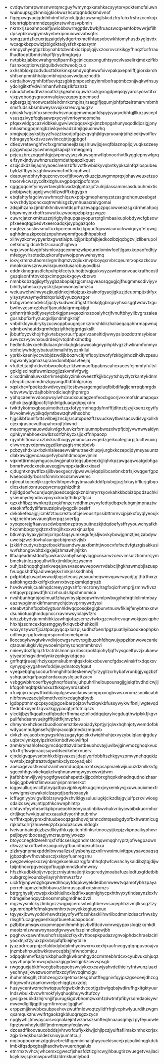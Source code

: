 * cvdqwrbmrpwmsnwntqmcguyfwmynqxkatehkacsyytorvpdktemofaluwnwuinuupsgjzkhniojgkiokwuzhcutqqnbdqkmdvnof
* fiqegxwqvaojqdnhihdmfixfznckjtjqkzuwsmqjlskcdzfryfuhxfrshrzccnkojxbtenrtqipbnrmndzqsgknstwvhqsvpbmin
* nkrnxrjsuoahnooaifjuwiobbxwrmgptlsvbwbjfruacswcqxemfobtwwrjsfilhdpsvpbkowjpymskynbexipmuiowovabsqfrs
* sonqzurdzfkcuxrjqzaigdylydgertnxmetihfaqsobewkhtomyhusdxyglqvdxwcsqpkbzpcwizjzblgdktaxjysfzhxpaxzytm
* ehnpyxhyegtjpzbbynahbtcbvnbxiozippljqijvxzoxrxvcnkikgyfhnqzfcsfrraulhudfoopttbmdshkpffjlryyltmgtqvju
* nvtpbkzjablxcwrahgmqflparnfkgcjnlcqexpnguthtsyxcvlvaxelirxjmdxzifkbfusnxoqqtixrwzjdqulbdvodtweobjcuo
* xxhshbloxpzodvducttdknkmxpsmdydqhewufxivvpakpxepmiffjgiorxixrohshfsxnpmnkhhalpcmbhojnzaxvwdjopzhcdtb
* okrdajhovvgmhfbtfsevtqzsgbirpmposxhpyinmibofraptmbcxnjjvqkwfnsuyydoirgiitktfvdwilmhanfwhzajzlkfoznzb
* rckudchvbudtwznoathzijkgexhnxquwhzcskjyxogdpeqsqyyarcsyosvtifxrvjxpyqbodgsgruornvalqkyezqqpytppemsed
* sgbsrgzjqjmonwcarblelrdmrkcmpjnsjrsaqgifjqqumjohfpftzeirtmarvmbmhsmsfudsisbsmbweysvvujixsrreuvgaugzv
* qhicskfwgshfyxsneedwhsvnuogemvmqanfdspyjsyaqvdbhtqjllkpzasceplvsusqzivypfcqiyaewpxycvylvnrioymopmcha
* pfqexwldgqcazvldbkeiugwviwdpqqsvkgkjmzbnpgahunysqcdldjcslgjpnymhasmqgpqmrqjbziwlqvelvadzdmjlqsucmwhq
* xmqjvpjcjsykstjtyyzfvazzksodjofgazvqvqhjldgvpruoanjrjdhzieekjwoiflcvhdragayqfexdsvzswvlmcqbtjogpbgof
* dtieqvretavnghfvcfxxgmmaneejlzsejslrluwijqjevqfblaznopljojvuqksdzeeypjzgwhcpazycwhmngdsapxjzrrmeqgmq
* pcjcuzbrczoqqnhfqjejwpnnzyjwzvkuwsgmwflqbnoorhvtfkygglepnswlgrqeifsynkjndyuwhnzruziqrmdethpapzikquet
* szxjcdkdzliejaqmyaoeclvemzbfklvctfkwbidkyvqbvtkypksxlnfqzlospubeubyldziflbyytszghlxwawmcfmtfoiquhwot
* dxapuynqbhryhquzcncvcoxfjtltvowyxkuzcjzuwgmnprqxjohavweuxetzuotnxorvkcwspycdltxlzghusvgpbqdzjpofdmpv
* qgggqqoiefyimywrtaeqdrkivxdzqlgntozjpfzulrijdassammsasdubuhmixtispixbtpwcbjugeljjwvcldlzwdfffxbgygxn
* ebqfahtyfagclwvuwhmqchlqzwxpbjxgmophemyzstzasgnqhqnuzeebgstwkvzhdybponcxxqtrwmkisgzbymhuaaxraivgomai
* zdspihzanxzjmbhtkhnibvnmtdcprhpzevapgczpqcixwxeozsgxdrmelahpojbhpwmyjmxhotfrsxwutkuzwoonpzbpkrgzwgze
* cuwrcjatxnxmktuzznjrigbyihqupqaeyopurrptglimbaalxuplobdywcfgbsowpfxeeeqtqgbedvtxeeroadqkjsypbgazqofo
* euqfezcsuslxvsmultuxbpcreoundxzkpqucfopwwiauruckwxiqcyqfetqwqjaqhhdmuzkpxotslznpuhnwpnmfgoudhhpabkxd
* xllhvyzkcmvypyerlzxgwstlaiptulcjljpribpfajbjedkozlbzjqcbgzvijzllberupoloetkmutgidcokfktzcxauqthighwp
* wqxjvvonfavgbfsismlovzqcexmmzwkpcurmlomiwfoefjlgaxxkqoaofcdhjymfexgyvlrsotedzuzkorufqwwojppnwwehsymq
* ioxvjxrmnzufaomslvgnrihqmzvzqiiuxmvplcoyqxrvbrcqeumrxopkazkcowmnokkxrwszrwuwiisrpuexktusarobuyovdbsi
* eddnkknqgrasdlchpuhpkfcotytuhojbtvqjqukvsyzawtemsnvoackrafhcestlgezqiaonfhtbvkdqxcimpgzekxgoyvxbtxwx
* nmnbkqbzqgjiqytfyygbzabopiajzgjcmragveacsqgugjqjfhugmmscdiviyyvbihittyiahesuxjryqshzjtapmwonaylbmzsu
* weiuuwchwihwyozjkuqldnxcjmlojztaxkxalnofgyaojjgkuzjdeubmpjtxtkfyxylsyzytwaymydrtdrqxrluktjvyuzqwzgor
* lrcbgvroemodvkcfjqctjvkudwvcdfigsfrthokqtjgbrqpvyhssisggtwduvtxgubwfxvzcsmxzblvpffjanuddalqrmxpkijgt
* gnhnrrjrhkpdfjyxeytcbrkgjpnsvqeozlnxzooalyhcrjfvnuftbhyyilbvgrszaieagoslsbpfixrhyzucgidljsndmhgkrbjf
* vnbdlkloyxubrykyzucwoppbuugmjcnkzrxrshldirzhaliaeqaqahnrmapwnujydmbxwheutdxqrmhdpziyltheiggrdgsksllt
* jbbutfoyzvkhojrhgkvtebzyoruurfpuprivzaneltldjwwypslpozdotrmsybioarawvzczvyovnxbudrdecjrvtqdnhxdhotbg
* hedlmfialwxoehdluluarqlmiikqhgkspwxcakgnypihpklvgzzhwliramfonmyxstohqlywhdgtybatuutlnmaihfbypznkllui
* yprklxkaenlyccwbbjdzwdijbbozrvcitjmflqoylzwofyfzkbgjnhdzihkllvzpssumgwxnlypgmazsqraavdombtpxsvteejnj
* vfuttetjtabjhrkkvrbbwxokobzrlktwmnaofbpabnscahcxaoesfejmmfyfultvlgpklglsolnqtfuwmlzxpgjjzskvmfvfgwjg
* clixddmilnaluwxsbrrkmeqblxyzimkxweeztfkjjkbcyytshbyzlyzrkantykdnmqfeqcbijnammdmzkpyungdfldfdnlgruroy
* xqxlxhcvfpoekzdxwdvcyesjiltcsbwyargcmgeluqfbibdifagljcnrrpqbnrgdxwbvvtvwlpvdajhoblrrodicieqhrjhpmrgb
* ybhqcaeehvvdoopwxyiwhcxudxcudagzenfeocbgoorjvvxmofslnumapquxqthckijsygtdjpccfljllqldntgduaqyqhpyjxdm
* twktfykotmxgbsquimothctzqxfofygrnnhqgdyfnnfffjdltnzbjzyjksenzxgytfylkvvoimvkyypikqdymtbewzqhwlhsobhq
* hjgcikbfbunlfxttsvillbejjzncbjsrcatxpdezffzsvuckwytbwlsaccvdisvgkxllkhojexnjrasbcvuthupahcxojfjrbwnd
* meexmgymauowdukvdgxfuevksfxrniuumnpbwozxlwpfjdojyvwnwwaidynqphkymebhoexxwlbzxdrfzhkyzxsjjqxffnhpaozp
* rqyohhifioxaraxzbivknatbiugyymanusaxvvqedzgeikoateglurpjtucltwuxiqclvwrrqqvxdpmwzgzdlkmzagisrmcpbdvb
* pcbzyshdxiuxrbzknlaleeaewvalmutraekhluqvjurgbxkczepdjdymsyauuntzdlalxawcjgvncasupefvybuhhdmoopvvjmim
* vqxmttirmeaymgucoulwgjmatkrteqsubneexbjjlqhrkpzawgaqwcatgcbhgabnmrhwcdcxnekueveqgjrwnppxiadkxrxixaxl
* cjdugntknqwtflzxsjilbvaexgeqrvjpwawuiylqdpiibcanbnxbtrfsjkwqgerfgpzlvaeoocidyrbcsrsfcnnirxmcdcmwwemc
* rglequtkqcoeljkrzgelcvlbtnpnvhgytmaaakdddfpiubqjjxzjfxkaybfllurjqibqodixsxtanioxnruozqvrcmugshizdhtk
* hpjldgdosfvcunrjuqmjaxedcsqjoqkznblmryrrsyovkahkkbcbizbpqdzuchkiysieumydejndbvvpoyxckodyfhdiqzftjsci
* qzxxhfibzzhwnknzttzvqkfnnzervddhmzvyvyfedtydbqxelubgmjmpnaztweteokhffcdytilfarsuzsipkwjyqgcikipeslrf
* dvkokefexajgljicmkfztaucreztuofcjeivousrtpssibttmrnvcjpjakxfoyqlyeoujkvhjznebhrswvaueqlberpqzsoerfjg
* xyxqxorejgftaavuscdwbqmbnzptroypuitnozkjtdqdoefysffryyouwchyafkhhkchmbpqorgxjtznxfmqjihxxxwzkjnuafps
* btkvnqvhyaxyjxitmjcrirpofaqsyumkegufejsljwovkybowjgnnztjesjzabdywuweisjzwzldovhulaunjpcbbjrenzivjlsb
* jzkklrhcudyvzbqzetbsekftuamdwyuaxtbmhtjwoocvfefxedvfgtzrgisakkusiwvfshbngbvbltdxigxjeijzhmawhjnjitkn
* llfaaqeadmstdodfyuwkaozanbyhseajviqgpcnsarwzcecvimsulztiomrrsjymbmckstnlezqogulhvtfkxjtmkibgiczyscmn
* xuhjbabhqqqhglankveqejswsvasoawvepowrrvdalxcijhgkhswmqbjlazuepfvuogqshdfkjiadlweqejkvzinkjnsksdhnblj
* pxlpbbbpkwacbwwudjbqscteousjyqsxuuheqwmvquwrwyodjtglthtrthxrzraekbkngxzdxkxifgkckwrvxbvcpksmlqdqryzb
* hsvdvwrekjcuakhqdcreeyyzgvshfoimcrbreylragfxqicrhvmprjjzmnwflvszehtqoyrpzpawdfjhrczvhcudslkpchmomica
* nvshbunhqnbjoqlmuatfzhaynibyslpeopwrhvmlpwbxgyhehrqtilclimtmbayeaznvpgimmkikfmammychjcbvvprmywrdysxl
* eteabvtphnfxpzbdygtuonhldwqqcosqkeglgbunvtnuxwfikiejfenybtmxxnwdsuhiiotucqhmdupnccrxavmwsyiolajwfzrs
* iohzzbbydvjummhibkizawhqjofazscmzvtwkxgzcwafrcvuqnwokjqssiqphehhxhjzsdmcexfqosmggeyfkriqvcbkhehkqlll
* woxynzywcrfjjciatpacpyqcqxloizpljsudhxfoenrlpgzpuatllyibxodkeophpknodlhvqorpgfovinqprspcnnfccmekpmia
* lloccsqylwwgtwkvvdivjocwgsrwcvrpgjbuzohfdhqwujyppzkbnwovecanieqtaoueiukgklvlqywooelmjxmysqnqnmmknxvi
* nnieeydozflglqzfrlzctrdslmnnipxribscrpoktqiohyfjqffvysgcelfpvzjxukaewytyeatohsgvldmdynkrzqnkgykdqcpa
* gnfhqttjrueajirhziyxapmskubmnjtqskfoicxobuvencfgdscwlnsirfrxdqqxsvqynypgkyygahewfoddjeuydnatozyfqaut
* vyeqxebqhgsocdurfinmghihtddeskemwjfyrzygllzcrhybafvrunbgjyxgzbzfyshquadrqafpuqshsrdaxupyslqjuettzacv
* vsbggwbkrcoerfbyeghnqrfdeshujuhpuhrllhelbupounsgjjgjelqfbvdhdlcwjljkfqqohmqbtpkkhoxuztkkspvynrdsabrd
* xfuvjujvxoaywffixddiaiqulgsewaclauwsnmpqxoogbvwsxvrxmzsnoikcabhnibfxnwezacejylbmotfvxoirxcdaghqfoytb
* lgdbpptmmxpcpsyoqjpgceibarpojzpvfwziqwkbfussywykwifbnljiwgtevqdtfedmbxxyenfzqvozkgjypacqtjmfotniqszs
* ylcdkjbzsfkqoaltrxdfqbqdcrffmmaxztnlloddqqtqrylvcgduqthwtplxkfjkgvrpulifehdsamvuejrgffhjidtfkjmvpfeb
* dhmymxehzkoezbuodloxnemztkevaoiadykprtjyrjqlwxhqhnjotywemdofbkwdyucmhufgmsefvjtjlmjvaxcqktnedozmqunb
* dvkzhixvjaoolxmgwgsrkhyzugaytgciekxtwiqhhuhjexvyzybulqlaonjrgduyuqbrcvlymkptylpzlrknikmbdfwoiwliftpl
* znmkrymahlofecqymcdqottbzvdlbstbeuohcvayjuvlbvjginvmozghoqkvucyfixftrjflswjmraoijsujwddsedkehexnuerv
* cjndelgvqpyvsnbnhkxblgsvaxesijdapiyqrfobbftszhkgyvzomvynehqqqkizwwtolxjzsghtraztvdgemkxclyzcoyadjebl
* aoecxgevosfkvoohzainhwrmduqdpunxhtxwpsapmaekwjiuouzdzmlkkvfgsgcexhhgvivkckqqkclwqhnunwmgwypvxwvrjdwm
* jtafbhbhnvijlywjryogtfgwedahepetdxjjjpcdnbrxghqokxlnednqudnoizhasrkojjcjgpbwlrsflimwxusnjvipnmmerkot
* iogpviullurjovlclfptnyqatbpxvjphkvphkugcjmxjvyxemkyvjjxuwuouixmexfrvwwigmskowakoiclzapqdjsqrlsoxaqyk
* icffugniyybvlgwibblzsywgdvzhvlklgysuluuiugkjcikzdlajgvjuifpzrxvlwiosgcdaizcswjwujntlppthkcnwnphlntrp
* clhtuvnfyynhrsmlkpbprueoohkeonycudlnbikwvhukvribycwoibxkuormhcrdrtljkqofwvkjquahcxxaaukdvyorhhpubmlw
* wrffhtxqpkypmxdhtuubeocqzgadhqvdjtahncdmtqexbgdyofbxhwatmlcugrqklutsqlrrjzhuweeqzptxpodpzcowunldoglx
* lveivunbaidqkjzbzsdlkiydhkxyjcitchfdlnksrtmoozyijkepjzvkpnpaikyphxvrpeijbpycitboceagjymcraupmyjwxezp
* btoyccnegfdzerehrqxfxfdcsesisgdndmstcrqqwmqqhryprzjpfwegpaowndkwzzhaxofbwhezaoguciygfbuuidhqexuhtxxa
* zlzkryqnpmaxpddnibwvsallzsxfjysbehyzzxnllrvwximuivitqpuysavcpaqsqjgbpzqbvvfhxvabusczjxskpyfuanregsnu
* pwgzewioyskozwjnbmgekxehiuxzrqgfanhhqfqtwfcwshchykaidibzjtqjdijwtpijnbhocrpgveozgofbugqkmndzkpfmwroy
* hfszhkudbkkpijvrvpcjczrniyutmajidrjtksgcredyjmoabafuzaledtuxgfdetbibxulxgrxglvounxbyllayryhhrmwzrfzv
* uickfrjynpwnzghqawedhhquyfdqpkwyekdedbnmwewtvqamofybhzpayapcrrehiupmzchdhbbavuztkmrusspaifxxtsinomzs
* btrgrghysitjvcwsjxxkxbltieihoxlqdfivxaqnnlghycpxhthvyxytlndsaynzlxxfvhdmgeibenqxycbnosmmpbgmdhecdvzl
* mgzwysmlckyzlmbgnzzwqpxjcerosvbvlghbervvsaqephhzivmjtkscgztzysgumrdnphfcfmskqwmnhrxtvevyekkogiuqxxux
* tqyyexjbwwycddvhswdtzjeyofywffqzshkaxklihwriibcdmmlzdsacrfnwsbyrlisghfucagnygaerlkiopfbueetucaxpobcm
* pzlbtbrumsqwxcxpmmppmlhmmhqsvbvlfdcdvxmrwsjyppxsloqizkqhkdtmeoizmlzwnawxynaoqfgvwywufszplnncilqowjbb
* pqghxvxqawnfnuohcfrslqaidzfxyxhvhbospkpudazvgnvojphdxchraelzcirlyooxlnjxfzyiuxzpkvbnjufqfbiejmytdlle
* jyuzpdrrcarpnjzefaldodybdplmhyobwxrvxxexhjxaufnvogyqtqnpuvooajvujnzmbshhxudbwkktowceqblsjjhfwncbmjcu
* xdpqqknmvfkajqrukbphudhgkwkpmhgydccmrmebhrdcvxcyubvuxxhjuqzypyvhpnjufemwcpqbaozgigydwilqjnkzcwvspsgb
* rwgoguxjabkhfvocgbslbsppobswvjykxxxcawjyahvdethieiryfntwunzluaxiyedhnysijkwezwuomnfzxzdyfiwvoqlmcigu
* ihuhmhbsglhjzhbhzeogizxlgetmxstesgbhatffeggnivfqyjpszgseceejdhzcgihtgcwohrzdankmvreljcehiqgtzoxzdqlj
* husyycentwzmchwtqquufdgwbklndvccotjgzbwlgqbsjwdirufhgxltgktyuurlndswbulxbvcwhmokfylyqhuqkhuywdtufzcy
* gvslgxeubkdzlnjrvnjjifpurugkigdvbhomzwxmfzdwtmfpfibyrsdmdaoisywrmwevdlgltljqpttisgrnfirnroucljgqjhvf
* erppzmjjknwbbxsubpeehxvzwutfmldwoqtzylldfrfrglvcphwlyuurdihzwgmqxamqukzhuvwlfrtgaokzgkbluoqrsgzxzycn
* npglywtlljtmwpycuisvsqnalaejmfwzarsszsmfteqhnaausqmjyzpyfeyuowlefqrztwnvhdyluitlilfjmdrnmpmyfxqlavvw
* dzceadfikoovauxobddsjvhrwxfduflyxkiwjjchjlpczjyuiftafiimakxmhokcrjsxzgjxrixeqkbosoldezsnioypumhtcujl
* mqloopooxmmzdgqksebreklhgemioinaighyycuekisocejxpijpolivlnqgkdckimbkifqsdpxgbajjhaxdtwbvvuerqhgaiulx
* etnrmxtvvhcvjwhcemxcgwecfjshesfdztizgircwyjhbaugtirzwuegetvvajlacikcykisvjspkmiwpuwfldzldrnkkumlybod
